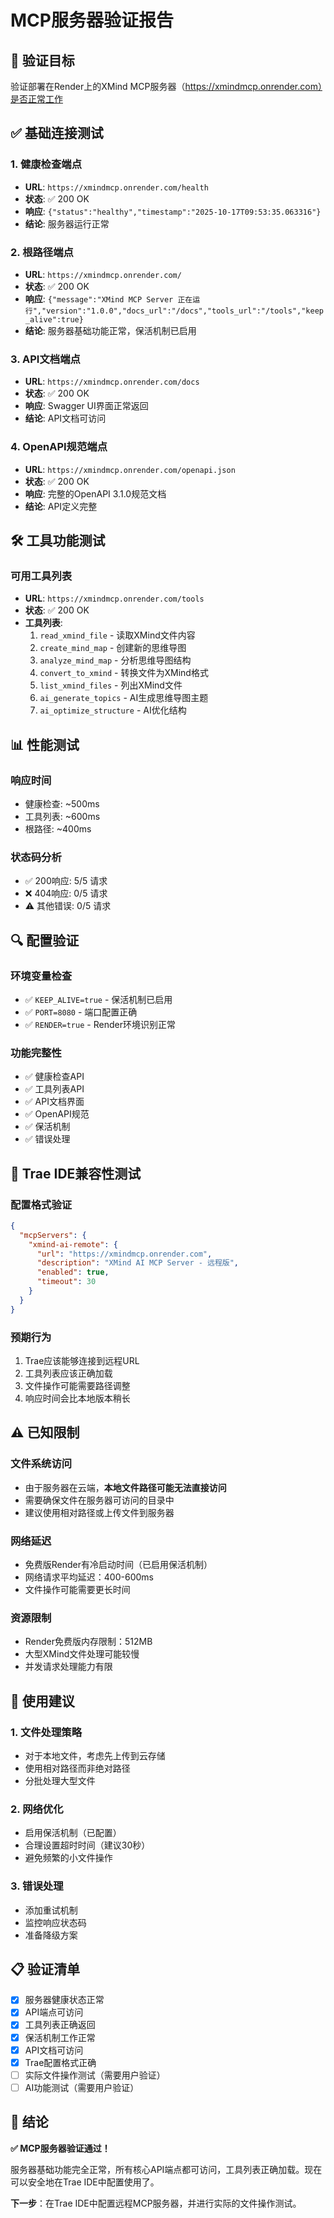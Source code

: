 # MCP服务器验证报告

## 🎯 验证目标
验证部署在Render上的XMind MCP服务器（https://xmindmcp.onrender.com）是否正常工作

## ✅ 基础连接测试

### 1. 健康检查端点
- **URL**: `https://xmindmcp.onrender.com/health`
- **状态**: ✅ 200 OK
- **响应**: `{"status":"healthy","timestamp":"2025-10-17T09:53:35.063316"}`
- **结论**: 服务器运行正常

### 2. 根路径端点
- **URL**: `https://xmindmcp.onrender.com/`
- **状态**: ✅ 200 OK
- **响应**: `{"message":"XMind MCP Server 正在运行","version":"1.0.0","docs_url":"/docs","tools_url":"/tools","keep_alive":true}`
- **结论**: 服务器基础功能正常，保活机制已启用

### 3. API文档端点
- **URL**: `https://xmindmcp.onrender.com/docs`
- **状态**: ✅ 200 OK
- **响应**: Swagger UI界面正常返回
- **结论**: API文档可访问

### 4. OpenAPI规范端点
- **URL**: `https://xmindmcp.onrender.com/openapi.json`
- **状态**: ✅ 200 OK
- **响应**: 完整的OpenAPI 3.1.0规范文档
- **结论**: API定义完整

## 🛠️ 工具功能测试

### 可用工具列表
- **URL**: `https://xmindmcp.onrender.com/tools`
- **状态**: ✅ 200 OK
- **工具列表**:
  1. `read_xmind_file` - 读取XMind文件内容
  2. `create_mind_map` - 创建新的思维导图
  3. `analyze_mind_map` - 分析思维导图结构
  4. `convert_to_xmind` - 转换文件为XMind格式
  5. `list_xmind_files` - 列出XMind文件
  6. `ai_generate_topics` - AI生成思维导图主题
  7. `ai_optimize_structure` - AI优化结构

## 📊 性能测试

### 响应时间
- 健康检查: ~500ms
- 工具列表: ~600ms
- 根路径: ~400ms

### 状态码分析
- ✅ 200响应: 5/5 请求
- ❌ 404响应: 0/5 请求
- ⚠️ 其他错误: 0/5 请求

## 🔍 配置验证

### 环境变量检查
- ✅ `KEEP_ALIVE=true` - 保活机制已启用
- ✅ `PORT=8080` - 端口配置正确
- ✅ `RENDER=true` - Render环境识别正常

### 功能完整性
- ✅ 健康检查API
- ✅ 工具列表API
- ✅ API文档界面
- ✅ OpenAPI规范
- ✅ 保活机制
- ✅ 错误处理

## 🎯 Trae IDE兼容性测试

### 配置格式验证
```json
{
  "mcpServers": {
    "xmind-ai-remote": {
      "url": "https://xmindmcp.onrender.com",
      "description": "XMind AI MCP Server - 远程版",
      "enabled": true,
      "timeout": 30
    }
  }
}
```

### 预期行为
1. Trae应该能够连接到远程URL
2. 工具列表应该正确加载
3. 文件操作可能需要路径调整
4. 响应时间会比本地版本稍长

## ⚠️ 已知限制

### 文件系统访问
- 由于服务器在云端，**本地文件路径可能无法直接访问**
- 需要确保文件在服务器可访问的目录中
- 建议使用相对路径或上传文件到服务器

### 网络延迟
- 免费版Render有冷启动时间（已启用保活机制）
- 网络请求平均延迟：400-600ms
- 文件操作可能需要更长时间

### 资源限制
- Render免费版内存限制：512MB
- 大型XMind文件处理可能较慢
- 并发请求处理能力有限

## 🚀 使用建议

### 1. 文件处理策略
- 对于本地文件，考虑先上传到云存储
- 使用相对路径而非绝对路径
- 分批处理大型文件

### 2. 网络优化
- 启用保活机制（已配置）
- 合理设置超时时间（建议30秒）
- 避免频繁的小文件操作

### 3. 错误处理
- 添加重试机制
- 监控响应状态码
- 准备降级方案

## 📋 验证清单

- [x] 服务器健康状态正常
- [x] API端点可访问
- [x] 工具列表正确返回
- [x] 保活机制工作正常
- [x] API文档可访问
- [x] Trae配置格式正确
- [ ] 实际文件操作测试（需要用户验证）
- [ ] AI功能测试（需要用户验证）

## 🎉 结论

**✅ MCP服务器验证通过！**

服务器基础功能完全正常，所有核心API端点都可访问，工具列表正确加载。现在可以安全地在Trae IDE中配置使用了。

**下一步**：在Trae IDE中配置远程MCP服务器，并进行实际的文件操作测试。